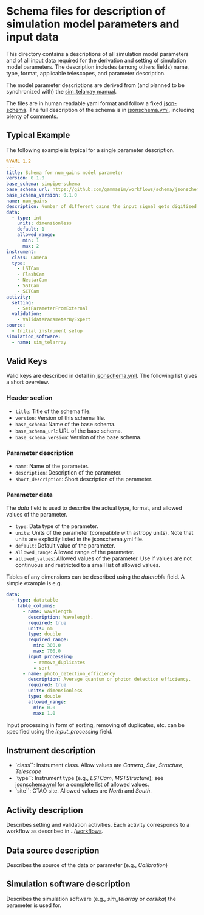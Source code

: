 # Schema files for description of simulation model parameters and input data

This directory contains a descriptions of all simulation model parameters and of all input data required for the derivation and setting of simulation model parameters.
The description includes (among others fields) name, type, format, applicable telescopes, and parameter description.

The model parameter descriptions are derived from (and planned to be synchronized with) the [sim_telarray manual](https://www.mpi-hd.mpg.de/hfm/~bernlohr/sim_telarray).

The files are in human readable yaml format and follow a fixed [json-schema](https://json-schema.org/).
The full description of the schema is in [jsonschema.yml](./jsonschema.yml), including plenty of comments.

## Typical Example

The following example is typical for a single parameter description.

```yaml
%YAML 1.2
---
title: Schema for num_gains model parameter
version: 0.1.0
base_schema: simpipe-schema
base_schema_url: https://github.com/gammasim/workflows/schema/jsonschema.yml
base_schema_version: 0.1.0
name: num_gains
description: Number of different gains the input signal gets digitized.
data:
  - type: int
    units: dimensionless
    default: 1
    allowed_range:
      min: 1
      max: 2
instrument:
  class: Camera
  type:
    - LSTCam
    - FlashCam
    - NectarCam
    - SSTCam
    - SCTCam
activity:
  setting:
    - SetParameterFromExternal
  validation:
    - ValidateParameterByExpert
source:
  - Initial instrument setup
simulation_software:
  - name: sim_telarray
```

## Valid Keys

Valid keys are described in detail in [jsonschema.yml](./jsonschema.yml). The following list gives a short overview.

### Header section

- `title`: Title of the schema file.
- `version`: Version of this schema file.
- `base_schema`: Name of the base schema.
- `base_schema_url`: URL of the base schema.
- `base_schema_version`: Version of the base schema.

### Parameter description

- `name`: Name of the parameter.
- `description`: Description of the parameter.
- `short_description`: Short description of the parameter.

### Parameter data

The *data* field is used to describe the actual type, format, and allowed values of the parameter.

- `type`: Data type of the parameter.
- `units`: Units of the parameter (compatible with astropy units). Note that units are explicitly listed in the jsonschema.yml file.
- `default`: Default value of the parameter.
- `allowed_range`: Allowed range of the parameter.
- `allowed_values`: Allowed values of the parameter. Use if values are not continuous and restricted to a small list of allowed values.

Tables of any dimensions can be described using the *datatable* field. A simple example is e.g.

```yaml
data:
  - type: datatable
    table_columns:
      - name: wavelength
        description: Wavelength.
        required: true
        units: nm
        type: double
        required_range:
          min: 300.0
          max: 700.0
        input_processing:
          - remove_duplicates
          - sort
      - name: photo_detection_efficiency
        description: Average quantum or photon detection efficiency.
        required: true
        units: dimensionless
        type: double
        allowed_range:
          min: 0.0
          max: 1.0
```

Input processing in form of sorting, removing of duplicates, etc. can be specified using the *input_processing* field.

## Instrument description

- `class``: Instrument class. Allow values are *Camera*, *Site*, *Structure*, *Telescope*
- `type``: Instrument type (e.g., *LSTCam*, *MSTStructure*); see [jsonschema.yml](./jsonschema.yml) for a complete list of allowed values.
- `site``: CTAO site. Allowed values are *North* and *South*.

## Activity description

Describes setting and validation activities. Each activity corresponds to a workflow as described in ../[workflows](../workflows).

## Data source description

Describes the source of the data or parameter (e.g., *Calibration*)

## Simulation software description

Describes the simulation software (e.g., *sim_telarray* or *corsika*) the parameter is used for.
